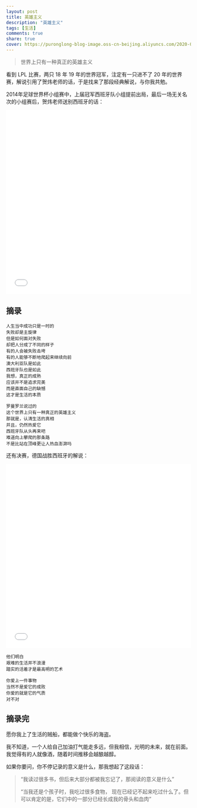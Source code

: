 ```yaml
---
layout: post
title: 英雄主义
description: "英雄主义"
tags: [生活]
comments: true
share: true
cover: https://puronglong-blog-image.oss-cn-beijing.aliyuncs.com/2020-08-30-16.jpg
---
```


> 世界上只有一种真正的英雄主义

<!-- more -->

看到 LPL 比赛，两只 18 年 19 年的世界冠军，注定有一只进不了 20 年的世界赛，解说引用了贺炜老师的话，于是找来了那段经典解说，与你我共勉。

2014年足球世界杯小组赛中，上届冠军西班牙队小组提前出局，最后一场无关名次的小组赛后，贺炜老师送别西班牙的话：

<iframe src="////player.bilibili.com/player.html?aid=13208664&bvid=BV1yx411n7Ax&cid=21660905&page=1&high_quality=1&danmaku=0" scrolling="no" border="0" frameborder="no" framespacing="0" allowfullscreen="true" width="100%" height="500"></iframe>

## 摘录

```
人生当中成功只是一时的
失败却是主旋律
但是如何面对失败
却把人分成了不同的样子
有的人会被失败击垮
有的人能够不断地爬起来继续向前
澳大利亚队是如此
西班牙队也是如此
我想，真正的成熟
应该并不是追求完美
而是直面自己的缺憾
这才是生活的本质

罗曼罗兰说过的
这个世界上只有一种真正的英雄主义
那就是，认清生活的真相
并且，仍然热爱它
西班牙队从头再来吧
难道向上攀爬的那条路
不是比站在顶峰更让人热血澎湃吗
```

还有决赛，德国战胜西班牙的解说：

<iframe src="//player.bilibili.com/player.html?aid=24207010&bvid=BV1DW411P7w7&cid=40580722&page=1&high_quality=1&danmaku=0" scrolling="no" border="0" frameborder="no" framespacing="0" allowfullscreen="true" width="100%" height="500"></iframe>

```
他们明白
艰难的生活并不浪漫
踏实的活着才是最高明的艺术
```

```
你爱上一件事物
当然不是爱它的成败
你爱的就是它的气质
对不对
```

## 摘录完

愿你我上了生活的贼船，都能做个快乐的海盗。

我不知道，一个人给自己加油打气能走多远，但我相信，光明的未来，就在前面。我觉得有的人就像酒，随着时间推移会越酿越醇。

如果你要问，你不停记录的意义是什么，那我想起了这段话：

> “我读过很多书，但后来大部分都被我忘记了，那阅读的意义是什么”
> 
> “当我还是个孩子时，我吃过很多食物，
> 现在已经记不起来吃过什么了。但可以肯定的是，它们中的一部分已经长成我的骨头和血肉”
